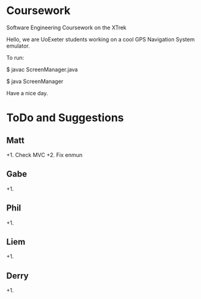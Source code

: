 # Coursework
Software Engineering Coursework on the XTrek

Hello, we are UoExeter students working on a cool GPS Navigation System emulator.

To run:

$ javac ScreenManager.java 

$ java ScreenManager

Have a nice day.

# ToDo and Suggestions
Matt
----
+1. Check MVC
+2. Fix enmun

Gabe
----
+1. 

Phil
----
+1. 

Liem
----
+1. 

Derry
-----
+1. 
 

